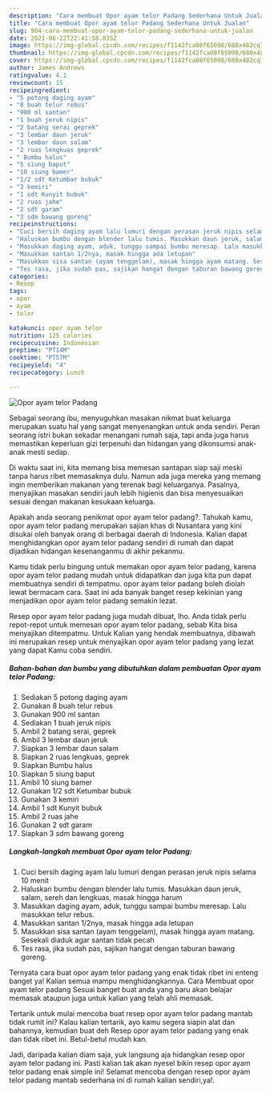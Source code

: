 ```yaml
---
description: "Cara membuat Opor ayam telor Padang Sederhana Untuk Jualan"
title: "Cara membuat Opor ayam telor Padang Sederhana Untuk Jualan"
slug: 904-cara-membuat-opor-ayam-telor-padang-sederhana-untuk-jualan
date: 2021-06-22T22:41:58.835Z
image: https://img-global.cpcdn.com/recipes/f1142fca08f65098/680x482cq70/opor-ayam-telor-padang-foto-resep-utama.jpg
thumbnail: https://img-global.cpcdn.com/recipes/f1142fca08f65098/680x482cq70/opor-ayam-telor-padang-foto-resep-utama.jpg
cover: https://img-global.cpcdn.com/recipes/f1142fca08f65098/680x482cq70/opor-ayam-telor-padang-foto-resep-utama.jpg
author: James Andrews
ratingvalue: 4.1
reviewcount: 15
recipeingredient:
- "5 potong daging ayam"
- "8 buah telur rebus"
- "900 ml santan"
- "1 buah jeruk nipis"
- "2 batang serai geprek"
- "3 lembar daun jeruk"
- "3 lembar daun salam"
- "2 ruas lengkuas geprek"
- " Bumbu halus"
- "5 siung baput"
- "10 siung bamer"
- "1/2 sdt Ketumbar bubuk"
- "3 kemiri"
- "1 sdt Kunyit bubuk"
- "2 ruas jahe"
- "2 sdt garam"
- "3 sdm bawang goreng"
recipeinstructions:
- "Cuci bersih daging ayam lalu lumuri dengan perasan jeruk nipis selama 10 menit"
- "Haluskan bumbu dengan blender lalu tumis. Masukkan daun jeruk, salam, sereh dan lengkuas, masak hingga harum"
- "Masukkan daging ayam, aduk, tunggu sampai bumbu meresap. Lalu masukkan telur rebus."
- "Masukkan santan 1/2nya, masak hingga ada letupan"
- "Masukkan sisa santan (ayam tenggelam), masak hingga ayam matang. Sesekali diaduk agar santan tidak pecah"
- "Tes rasa, jika sudah pas, sajikan hangat dengan taburan bawang goreng."
categories:
- Resep
tags:
- opor
- ayam
- telor

katakunci: opor ayam telor 
nutrition: 125 calories
recipecuisine: Indonesian
preptime: "PT14M"
cooktime: "PT57M"
recipeyield: "4"
recipecategory: Lunch

---
```



![Opor ayam telor Padang](https://img-global.cpcdn.com/recipes/f1142fca08f65098/680x482cq70/opor-ayam-telor-padang-foto-resep-utama.jpg)

Sebagai seorang ibu, menyuguhkan masakan nikmat buat keluarga merupakan suatu hal yang sangat menyenangkan untuk anda sendiri. Peran seorang istri bukan sekadar menangani rumah saja, tapi anda juga harus memastikan keperluan gizi terpenuhi dan hidangan yang dikonsumsi anak-anak mesti sedap.

Di waktu  saat ini, kita memang bisa memesan santapan siap saji meski tanpa harus ribet memasaknya dulu. Namun ada juga mereka yang memang ingin memberikan makanan yang terenak bagi keluarganya. Pasalnya, menyajikan masakan sendiri jauh lebih higienis dan bisa menyesuaikan sesuai dengan makanan kesukaan keluarga. 



Apakah anda seorang penikmat opor ayam telor padang?. Tahukah kamu, opor ayam telor padang merupakan sajian khas di Nusantara yang kini disukai oleh banyak orang di berbagai daerah di Indonesia. Kalian dapat menghidangkan opor ayam telor padang sendiri di rumah dan dapat dijadikan hidangan kesenanganmu di akhir pekanmu.

Kamu tidak perlu bingung untuk memakan opor ayam telor padang, karena opor ayam telor padang mudah untuk didapatkan dan juga kita pun dapat membuatnya sendiri di tempatmu. opor ayam telor padang boleh diolah lewat bermacam cara. Saat ini ada banyak banget resep kekinian yang menjadikan opor ayam telor padang semakin lezat.

Resep opor ayam telor padang juga mudah dibuat, lho. Anda tidak perlu repot-repot untuk memesan opor ayam telor padang, sebab Kita bisa menyajikan ditempatmu. Untuk Kalian yang hendak membuatnya, dibawah ini merupakan resep untuk menyajikan opor ayam telor padang yang lezat yang dapat Kamu coba sendiri.

<!--inarticleads1-->

##### Bahan-bahan dan bumbu yang dibutuhkan dalam pembuatan Opor ayam telor Padang:

1. Sediakan 5 potong daging ayam
1. Gunakan 8 buah telur rebus
1. Gunakan 900 ml santan
1. Sediakan 1 buah jeruk nipis
1. Ambil 2 batang serai, geprek
1. Ambil 3 lembar daun jeruk
1. Siapkan 3 lembar daun salam
1. Siapkan 2 ruas lengkuas, geprek
1. Siapkan  Bumbu halus
1. Siapkan 5 siung baput
1. Ambil 10 siung bamer
1. Gunakan 1/2 sdt Ketumbar bubuk
1. Gunakan 3 kemiri
1. Ambil 1 sdt Kunyit bubuk
1. Ambil 2 ruas jahe
1. Gunakan 2 sdt garam
1. Siapkan 3 sdm bawang goreng




<!--inarticleads2-->

##### Langkah-langkah membuat Opor ayam telor Padang:

1. Cuci bersih daging ayam lalu lumuri dengan perasan jeruk nipis selama 10 menit
1. Haluskan bumbu dengan blender lalu tumis. Masukkan daun jeruk, salam, sereh dan lengkuas, masak hingga harum
1. Masukkan daging ayam, aduk, tunggu sampai bumbu meresap. Lalu masukkan telur rebus.
1. Masukkan santan 1/2nya, masak hingga ada letupan
1. Masukkan sisa santan (ayam tenggelam), masak hingga ayam matang. Sesekali diaduk agar santan tidak pecah
1. Tes rasa, jika sudah pas, sajikan hangat dengan taburan bawang goreng.




Ternyata cara buat opor ayam telor padang yang enak tidak ribet ini enteng banget ya! Kalian semua mampu menghidangkannya. Cara Membuat opor ayam telor padang Sesuai banget buat anda yang baru akan belajar memasak ataupun juga untuk kalian yang telah ahli memasak.

Tertarik untuk mulai mencoba buat resep opor ayam telor padang mantab tidak rumit ini? Kalau kalian tertarik, ayo kamu segera siapin alat dan bahannya, kemudian buat deh Resep opor ayam telor padang yang enak dan tidak ribet ini. Betul-betul mudah kan. 

Jadi, daripada kalian diam saja, yuk langsung aja hidangkan resep opor ayam telor padang ini. Pasti kalian tak akan nyesel bikin resep opor ayam telor padang enak simple ini! Selamat mencoba dengan resep opor ayam telor padang mantab sederhana ini di rumah kalian sendiri,ya!.

